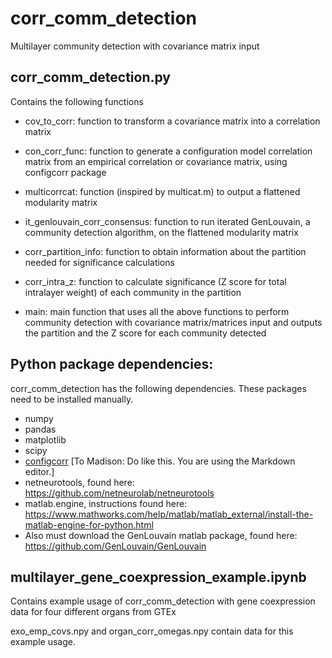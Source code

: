 # corr_comm_detection
Multilayer community detection with covariance matrix input

## corr_comm_detection.py
Contains the following functions
* cov_to_corr: function to transform a covariance matrix into a correlation matrix

* con_corr_func: function to generate a configuration model correlation matrix from an empirical correlation or covariance matrix, using configcorr package

* multicorrcat: function (inspired by multicat.m) to output a flattened modularity matrix

* it_genlouvain_corr_consensus: function to run iterated GenLouvain, a community detection algorithm, on the flattened modularity matrix

* corr_partition_info: function to obtain information about the partition needed for significance calculations

* corr_intra_z: function to calculate significance (Z score for total intralayer weight) of each community in the partition

* main: main function that uses all the above functions to perform community detection with covariance matrix/matrices input and outputs the partition and the Z score for each community detected

## Python package dependencies: 
corr_comm_detection has the following dependencies. These packages need to be installed manually.
* numpy
* pandas
* matplotlib
* scipy
* [configcorr](https://github.com/naokimas/config_corr) [To Madison: Do like this. You are using the Markdown editor.]
* netneurotools, found here: https://github.com/netneurolab/netneurotools
* matlab.engine, instructions found here: https://www.mathworks.com/help/matlab/matlab_external/install-the-matlab-engine-for-python.html
* Also must download the GenLouvain matlab package, found here: https://github.com/GenLouvain/GenLouvain

## multilayer_gene_coexpression_example.ipynb 
Contains example usage of corr_comm_detection with gene coexpression data for four different organs from GTEx

exo_emp_covs.npy and organ_corr_omegas.npy contain data for this example usage.
